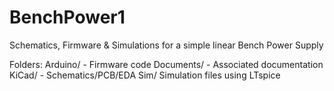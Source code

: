 BenchPower1
===========

Schematics, Firmware &amp; Simulations for a simple linear Bench Power Supply

Folders:
  Arduino/ - Firmware code
  Documents/ - Associated documentation
  KiCad/ - Schematics/PCB/EDA
  Sim/ Simulation files using LTspice
  

